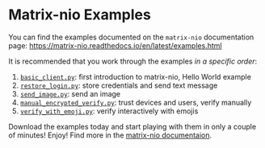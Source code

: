 # Matrix-nio Examples

You can find the examples documented on the `matrix-nio` documentation 
page: https://matrix-nio.readthedocs.io/en/latest/examples.html

It is recommended that you work through the examples *in a specific order*:
1. [`basic_client.py`](basic_client.py): 
   first introduction to matrix-nio, Hello World example
2. [`restore_login.py`](restore_login.py):
   store credentials and send text message
3. [`send_image.py`](send_image.py):
   send an image
4. [`manual_encrypted_verify.py`](manual_encrypted_verify.py):
   trust devices and users, verify manually
5. [`verify_with_emoji.py`](verify_with_emoji.py):
   verify interactively with emojis

Download the examples today and start playing with them in only a couple of minutes! 
Enjoy! Find more in the [matrix-nio documentaion](https://matrix-nio.readthedocs.io/en/latest/index.html).
